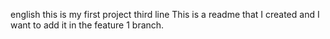 english
this is my first project
third line
This is a readme that I created and I want to add it in the feature 1 branch.